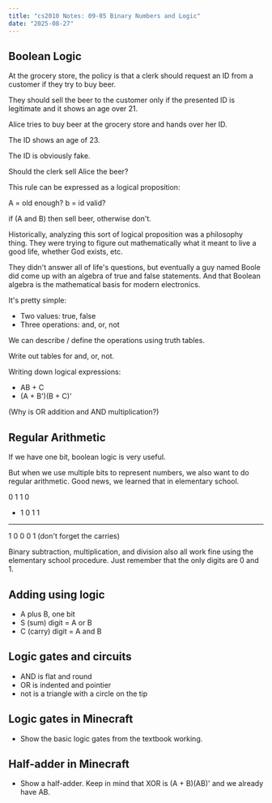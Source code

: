 ```yaml
---
title: "cs2010 Notes: 09-05 Binary Numbers and Logic"
date: "2025-08-27"
---
```


## Boolean Logic

At the grocery store, the policy is that a clerk should request an ID from a
customer if they try to buy beer.

They should sell the beer to the customer only if the presented ID is legitimate
and it shows an age over 21.

Alice tries to buy beer at the grocery store and hands over her ID.

The ID shows an age of 23.

The ID is obviously fake.

Should the clerk sell Alice the beer?

This rule can be expressed as a logical proposition:

A = old enough?
b = id valid?

if (A and B) then sell beer, otherwise don't.

Historically, analyzing this sort of logical proposition was a philosophy thing.
They were trying to figure out mathematically what it meant to live a good life,
whether God exists, etc.

They didn't answer all of life's questions, but eventually a guy named Boole did
come up with an algebra of true and false statements. And that Boolean algebra
is the mathematical basis for modern electronics.

It's pretty simple:

- Two values: true, false
- Three operations: and, or, not

We can describe / define the operations using truth tables.

Write out tables for and, or, not.

Writing down logical expressions:

- AB + C
- (A + B')(B + C)'

(Why is OR addition and AND multiplication?)

## Regular Arithmetic

If we have one bit, boolean logic is very useful.

But when we use multiple bits to represent numbers, we also want to do regular
arithmetic. Good news, we learned that in elementary school.

  0 1 1 0
+ 1 0 1 1
---------
1 0 0 0 1 (don't forget the carries)

Binary subtraction, multiplication, and division also all work fine using the
elementary school procedure. Just remember that the only digits are 0 and 1.


## Adding using logic

- A plus B, one bit
- S (sum) digit = A or B
- C (carry) digit = A and B


## Logic gates and circuits

- AND is flat and round
- OR is indented and pointier
- not is a triangle with a circle on the tip

## Logic gates in Minecraft

- Show the basic logic gates from the textbook working.

## Half-adder in Minecraft

- Show a half-adder. Keep in mind that XOR is (A + B)(AB)' and
  we already have AB.


